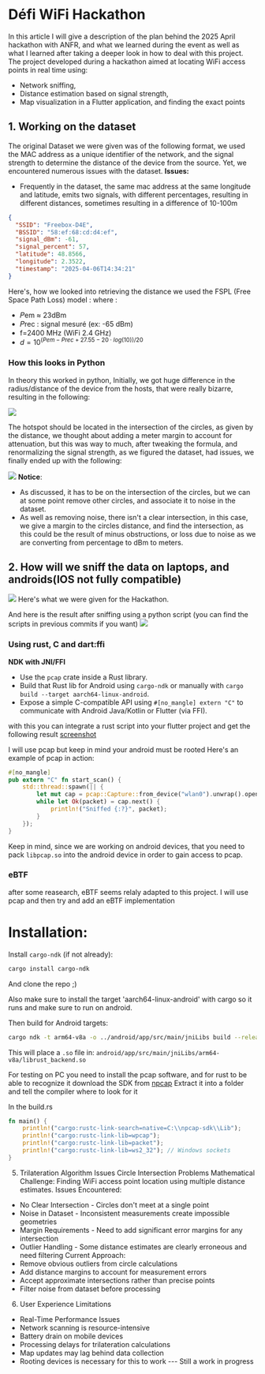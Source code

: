 # Défi WiFi Hackathon
In this article I will give a description of the plan behind the 2025 April hackathon with ANFR, and what we learned during the event as well as what I learned after taking a deeper look in how to deal with this project.
The project developed during a hackathon aimed at locating WiFi access points in real time using:
- Network sniffing,
- Distance estimation based on signal strength,
- Map visualization in a Flutter application, and finding the exact points
## 1. Working on the dataset
The original Dataset we were given was of the following format, we used the MAC address as a unique identifier of the network, and the signal strength to determine the distance of the device from the source. Yet, we encountered numerous issues with the dataset.
**Issues:**
- Frequently in the dataset, the same mac address at the same longitude and latitude, emits two signals, with different percentages, resulting in different distances, sometimes resulting in a difference of 10-100m
```json
{
  "SSID": "Freebox-D4E",
  "BSSID": "58:ef:68:cd:d4:ef",
  "signal_dBm": -61,
  "signal_percent": 57,
  "latitude": 48.8566,
  "longitude": 2.3522,
  "timestamp": "2025-04-06T14:34:21"
}
```

Here's, how we looked into retrieving the distance
we used the FSPL (Free Space Path Loss) model :
where :
- 𝑃em ≈ 23dBm
- 𝑃rec : signal mesuré (ex: -65 dBm)
- f=2400 MHz (WiFi 2.4 GHz)
- $d=10^{(Pem − Prec​ + 27.55−20⋅log(10))/20}$

### How this looks in Python
In theory this worked in python,
Initially, we got huge difference in the radius/distance of the device from the hosts, that were really bizarre, resulting in the following:

![](image1.png)

The hotspot should be located in the intersection of the circles, as given by the distance, we thought about adding a meter margin to account for attenuation, but this was way to much, after tweaking the formula, and renormalizing the signal strength, as we figured the dataset, had issues, we finally ended up with the following:

![](Image2.png)
**Notice**: 
- As discussed, it has to be on the intersection of the circles, but we can at some point remove other circles, and associate it to noise in the dataset.
- As well as removing noise, there isn't a clear intersection, in this case, we give a margin to the circles distance, and find the intersection, as this could be the result of minus obstructions, or loss due to noise as we are converting from percentage to dBm to meters.
## 2. How will we sniff the data on laptops, and androids(IOS not fully compatible)

![](OGGdata.png)
Here's what we were given for the Hackathon.

And here is the result after sniffing using a python script (you can find the scripts in previous commits if you want)
![](Ogdata.png)

### Using rust, C and dart:ffi
 **NDK with JNI/FFI**
- Use the `pcap` crate inside a Rust library.
- Build that Rust lib for Android using `cargo-ndk` or manually with `cargo build --target aarch64-linux-android`.
- Expose a simple C-compatible API using `#[no_mangle] extern "C"` to communicate with Android Java/Kotlin or Flutter (via FFI).

with this you can integrate a rust script into your flutter project and get the following result
[screenshot](screen.jpg)

I will use pcap but keep in mind your android must be rooted
Here's an example of pcap in action:
```rust
#[no_mangle]
pub extern "C" fn start_scan() {
    std::thread::spawn(|| {
        let mut cap = pcap::Capture::from_device("wlan0").unwrap().open().unwrap();
        while let Ok(packet) = cap.next() {
            println!("Sniffed {:?}", packet);
        }
    });
}
```
Keep in mind, since we are working on android devices, that you need to pack `libpcap.so` into the android device in order to gain access to pcap.

### eBTF
after some reasearch, eBTF seems relaly adapted to this project. I will use pcap and then try and add an eBTF implementation

# **Installation:**
Install `cargo-ndk` (if not already):
``` bash
cargo install cargo-ndk
```
And clone the repo ;)

Also make sure to install the target 'aarch64-linux-android' with cargo so it runs and make sure to run on android.

Then build for Android targets:
```bash
cargo ndk -t arm64-v8a -o ../android/app/src/main/jniLibs build --release
```

This will place a `.so` file in: `android/app/src/main/jniLibs/arm64-v8a/librust_backend.so`

For testing on PC you need to install the pcap software, and for rust to be able to recognize it download the SDK from [npcap](https://npcap.com/#download])
Extract it into a folder and tell the compiler where to look for it

In the build.rs
```rs
fn main() {
    println!("cargo:rustc-link-search=native=C:\\npcap-sdk\\Lib");
    println!("cargo:rustc-link-lib=wpcap");
    println!("cargo:rustc-link-lib=packet");
    println!("cargo:rustc-link-lib=ws2_32"); // Windows sockets
}
```

5. Trilateration Algorithm Issues
Circle Intersection Problems
Mathematical Challenge: Finding WiFi access point location using multiple distance estimates.
Issues Encountered:

- No Clear Intersection - Circles don't meet at a single point
- Noise in Dataset - Inconsistent measurements create impossible geometries
- Margin Requirements - Need to add significant error margins for any intersection
- Outlier Handling - Some distance estimates are clearly erroneous and need filtering
Current Approach:
- Remove obvious outliers from circle calculations
- Add distance margins to account for measurement errors
- Accept approximate intersections rather than precise points
- Filter noise from dataset before processing

6. User Experience Limitations
- Real-Time Performance Issues
- Network scanning is resource-intensive
- Battery drain on mobile devices
- Processing delays for trilateration calculations
- Map updates may lag behind data collection
- Rooting devices is necessary for this to work
--- Still a work in progress
